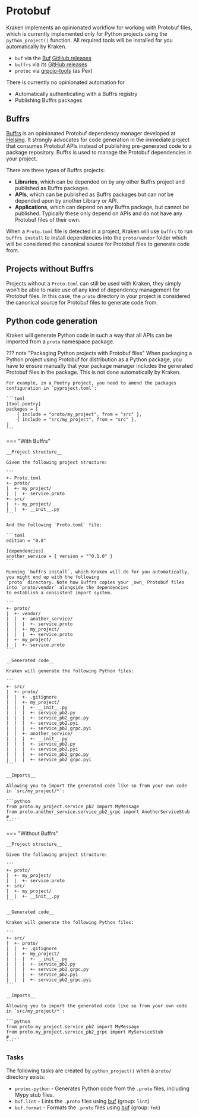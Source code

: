 # Protobuf

  [Buf]: https://buf.build/docs/
  [Buffrs]: https://github.com/helsing-ai/buffrs
  [Helsing]: https://helsing.ai/

Kraken implements an opinionated workflow for working with Protobuf files, which is currently implemented only for
Python projects using the `python_project()` function. All required tools will be installed for you automatically
by Kraken.

* `buf` via the [Buf] [GitHub releases](https://github.com/bufbuild/buf/releases)
* `buffrs` via its [GitHub releases](https://github.com/helsing-ai/buffrs/releases)
* `protoc` via [grpcio-tools](https://pypi.org/project/grpcio-tools/) (as Pex)

There is currently no opinionated automation for

* Automatically authenticating with a Buffrs registry
* Publishing Buffrs packages

## Buffrs

[Buffrs][] is an opinionated Protobuf dependency manager developed at [Helsing]. It strongly advocates for code
generation in the immediate project that consumes Protobuf APIs instead of publishing pre-generated code to a package
repository. Buffrs is used to manage the Protobuf dependencies in your project.

There are three types of Buffrs projects:

* __Libraries__, which can be depended on by any other Buffrs project and published as Buffrs packages.
* __APIs__, which can be published as Buffrs packages but can _not_ be depended upon by another Library or API.
* __Applications__, which can depend on any Buffrs package, but cannot be published. Typically these only depend on
APIs and do not have any Protobuf files of their own.

When a `Proto.toml` file is detected in a project, Kraken will use `buffrs` to run `buffrs install` to install
dependencies into the `proto/vendor` folder which will be considered the canonical source for Protobuf files to generate code from.

## Projects without Buffrs

Projects without a `Proto.toml` can still be used with Kraken, they simply won't be able to make use of any
kind of dependency management for Protobuf files. In this case, the `proto` directory in your project is considered
the canonical source for Protobuf files to generate code from.

## Python code generation

Kraken will generate Python code in such a way that all APIs can be imported from a `proto` namespace package.

??? note "Packaging Python projects with Protobuf files"
    When packaging a Python project using Protobuf for distribution as a Python package, you have to ensure manually
    that your package manager includes the generated Protobuf files in the package. This is not done automatically by
    Kraken.

    For example, in a Poetry project, you need to amend the packages configuration in `pyproject.toml`:

    ```toml
    [tool.poetry]
    packages = [
        { include = "proto/my_project", from = "src" },
        { include = "src/my_project", from = "src" },
    ]
    ```

=== "With Buffrs"

    __Project structure__

    Given the following project structure:

    ```
    +- Proto.toml
    +- proto/
    |  +- my_project/
    |  |  +- service.proto
    +- src/
    |  +- my_project/
    |  |  +- __init__.py
    ```

    And the following `Proto.toml` file:

    ```toml
    edition = "0.8"

    [dependencies]
    another_service = { version = "^0.1.0" }
    ```

    Running `buffrs install`, which Kraken will do for you automatically, you might end up with the following
    `proto` directory. Note how Buffrs copies your _own_ Protobuf files into `proto/vendor` alongside the dependencies
    to establish a consistent import system.

    ```
    +- proto/
    |  +- vendor/
    |  |  +- another_service/
    |  |  |  +- service.proto
    |  |  +- my_project/
    |  |  |  +- service.proto
    |  +- my_project/
    |  |  +- service.proto
    ```

    __Generated code__

    Kraken will generate the following Python files:

    ```
    +- src/
    |  +- proto/
    |  |  +- .gitignore
    |  |  +- my_project/
    |  |  |  +- __init__.py
    |  |  |  +- service_pb2.py
    |  |  |  +- service_pb2_grpc.py
    |  |  |  +- service_pb2.pyi
    |  |  |  +- service_pb2_grpc.pyi
    |  |  +- another_service/
    |  |  |  +- __init__.py
    |  |  |  +- service_pb2.py
    |  |  |  +- service_pb2.pyi
    |  |  |  +- service_pb2_grpc.py
    |  |  |  +- service_pb2_grpc.pyi
    ```

    __Imports__

    Allowing you to import the generated code like so from your own code in `src/my_project/*`:

    ```python
    from proto.my_project.service_pb2 import MyMessage
    from proto.another_service.service_pb2_grpc import AnotherServiceStub
    # ...
    ```

=== "Without Buffrs"

    __Project structure__

    Given the following project structure:

    ```
    +- proto/
    |  +- my_project/
    |  |  +- service.proto
    +- src/
    |  +- my_project/
    |  |  +- __init__.py
    ```

    __Generated code__

    Kraken will generate the following Python files:

    ```
    +- src/
    |  +- proto/
    |  |  +- .gitignore
    |  |  +- my_project/
    |  |  |  +- __init__.py
    |  |  |  +- service_pb2.py
    |  |  |  +- service_pb2_grpc.py
    |  |  |  +- service_pb2.pyi
    |  |  |  +- service_pb2_grpc.pyi
    ```

    __Imports__

    Allowing you to import the generated code like so from your own code in `src/my_project/*`:

    ```python
    from proto.my_project.service_pb2 import MyMessage
    from proto.my_project.service_pb2_grpc import MyServiceStub
    # ...
    ```

### Tasks

The following tasks are created by `python_project()` when a `proto/` directory exists:

* `protoc-python` - Generates Python code from the `.proto` files, including Mypy stub files.
* `buf.lint` - Lints the `.proto` files using [buf][] (group: `lint`)
* `buf.format` - Formats the `.proto` files using [buf][] (group: `fmt`)
